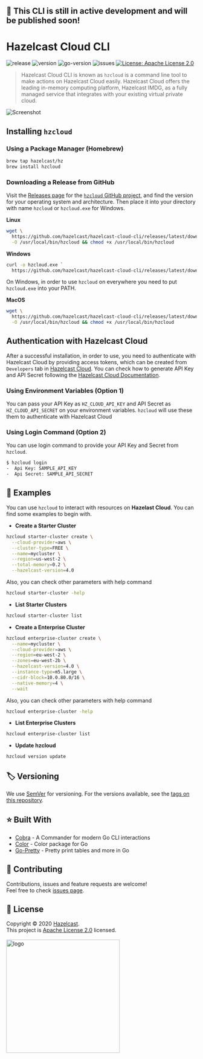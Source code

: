 ## :construction: This CLI is still in active development and will be published soon!
<h1>Hazelcast Cloud CLI</h1>
<p>
  <img alt="release" src="https://github.com/hazelcast/hazelcast-cloud-cli/workflows/Release/badge.svg" />
  <img alt="version" src="https://img.shields.io/github/v/release/hazelcast/hazelcast-cloud-cli">
  <img alt="go-version" src="https://img.shields.io/github/go-mod/go-version/hazelcast/hazelcast-cloud-cli" />
  <img alt="issues" src="https://img.shields.io/github/issues-raw/hazelcast/hazelcast-cloud-cli">
  <a href="https://github.com/hazelcast/hazelcast/blob/master/LICENSE" target="_blank">
    <img alt="License: Apache License 2.0" src="https://img.shields.io/badge/License-Apache License 2.0-yellow.svg" />
  </a>
</p>

> Hazelcast Cloud CLI is known as `hzcloud` is a command line tool to make actions on Hazelcast Cloud easily. Hazelcast Cloud offers the leading in-memory computing platform, Hazelcast IMDG, as a fully managed service that integrates with your existing virtual private cloud.
 <img alt="Screenshot" src="https://user-images.githubusercontent.com/1237982/97022384-b901a780-155c-11eb-87b4-5f4e945a0f1c.png" />

## Installing `hzcloud`
### Using a Package Manager (Homebrew)
```sh
brew tap hazelcast/hz
brew install hzcloud
```
### Downloading a Release from GitHub
Visit the [Releases page](https://github.com/hazelcast/hazelcast-cloud-cli/releases) for the
[`hzcloud` GitHub project](https://github.com/hazelcast/hazelcast-cloud-cli), and find the version for your operating system and architecture. Then place it into your directory with name `hzcloud` or `hzcloud.exe` for Windows.

**Linux** 
```sh
wget \
  https://github.com/hazelcast/hazelcast-cloud-cli/releases/latest/download/hzcloud-linux-amd64 \
  -O /usr/local/bin/hzcloud && chmod +x /usr/local/bin/hzcloud
```
**Windows** 
```sh
curl -o hzcloud.exe `
  https://github.com/hazelcast/hazelcast-cloud-cli/releases/latest/download/hzcloud-windows-amd64
```
On Windows, in order to use `hzcloud` on everywhere you need to put `hzcloud.exe` into your PATH.

**MacOS** 
```sh
wget \
  https://github.com/hazelcast/hazelcast-cloud-cli/releases/latest/download/hzcloud-darwin-amd64 \
  -O /usr/local/bin/hzcloud && chmod +x /usr/local/bin/hzcloud
```
## Authentication with Hazelcast Cloud
After a successful installation, in order to use, you need to authenticate with Hazelcast Cloud by providing access tokens, which can be created from `Developers` tab in [Hazelcast Cloud](https://cloud.hazelcast.com/settings/developer). You can check how to generate API Key and API Secret following the [Hazelcast Cloud Documentation](https://docs.cloud.hazelcast.com/docs/developer).

### Using Environment Variables (Option 1)
You can pass your API Key as `HZ_CLOUD_API_KEY` and API Secret as `HZ_CLOUD_API_SECRET` on your environment variables. `hzcloud` will use these them to authenticate with Hazelcast Cloud

### Using Login Command (Option 2)
You can use login command to provide your API Key and Secret from `hzcloud`.
```sh
$ hzcloud login
-  Api Key: SAMPLE_API_KEY
-  Api Secret: SAMPLE_API_SECRET
```

## :rocket: Examples
You can use `hzcloud` to interact with resources on **Hazelast Cloud**. You can find some examples to begin with.

- **Create a Starter Cluster**
```sh
hzcloud starter-cluster create \
  --cloud-provider=aws \
  --cluster-type=FREE \
  --name=mycluster \
  --region=us-west-2 \
  --total-memory=0.2 \
  --hazelcast-version=4.0
```
Also, you can check other parameters with help command
```sh
hzcloud starter-cluster -help
```

- **List Starter Clusters**
```sh
hzcloud starter-cluster list
```

- **Create a Enterprise Cluster**
```sh
hzcloud enterprise-cluster create \
  --name=mycluster \
  --cloud-provider=aws \
  --region=eu-west-2 \
  --zones=eu-west-2b \
  --hazelcast-version=4.0 \
  --instance-type=m5.large \
  --cidr-block=10.0.80.0/16 \
  --native-memory=4 \
  --wait
```
Also, you can check other parameters with help command
```sh
hzcloud enterprise-cluster -help
```

- **List Enterprise Clusters**
```sh
hzcloud enterprise-cluster list
```

- **Update hzcloud**
```sh
hzcloud version update
```

## 🏷️ Versioning

We use [SemVer](http://semver.org/) for versioning. For the versions available, see the [tags on this repository](https://github.com/hazelcast/hazelcast-cloud-cli/tags).

## ⭐️ Built With

* [Cobra](https://github.com/spf13/cobra) - A Commander for modern Go CLI interactions
* [Color](https://github.com/fatih/color) - Color package for Go
* [Go-Pretty](https://github.com/jedib0t/go-pretty) - Pretty print tables and more in Go

## 🤝 Contributing

Contributions, issues and feature requests are welcome!<br />Feel free to check [issues page](https://github.com/hazelcast/hazelcast-cloud-cli/issues).

## 📝 License

Copyright © 2020 [Hazelcast](https://github.com/hazelcast).<br />
This project is [Apache License 2.0](https://github.com/hazelcast/hazelcast-cloud-cli) licensed.<br /><br />
<img alt="logo" width="300" src="https://cloud.hazelcast.com/static/images/hz-cloud-logo.svg" />
